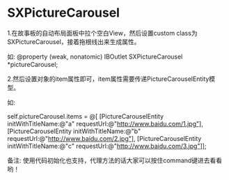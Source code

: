 # SXPictureCarousel

1.在故事板的自动布局面板中拉个空白View，然后设置custom class为SXPictureCarousel，接着拖根线出来生成属性。

如:  @property (weak, nonatomic) IBOutlet SXPictureCarousel *pictureCarousel;

2.然后设置对象的item属性即可，item属性需要传递PictureCarouselEntity模型。

如:

self.pictureCarousel.items = @[
[PictureCarouselEntity initWithTitleName:@"a" requestUrl:@"http://www.baidu.com/1.jpg"],
[PictureCarouselEntity initWithTitleName:@"b" requestUrl:@"http://www.baidu.com/2.jpg"],
[PictureCarouselEntity initWithTitleName:@"c" requestUrl:@"http://www.baidu.com/3.jpg"]];

备注: 使用代码初始化也支持，代理方法的话大家可以按住command键进去看看哟！
